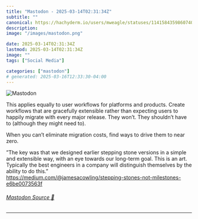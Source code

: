 ```yaml
---
title: "Mastodon - 2025-03-14T02:31:34Z"
subtitle: ""
canonical: https://hachyderm.io/users/mweagle/statuses/114158435986074053
description:
image: "/images/mastodon.png"

date: 2025-03-14T02:31:34Z
lastmod: 2025-03-14T02:31:34Z
image: ""
tags: ["Social Media"]

categories: ["mastodon"]
# generated: 2025-03-16T12:33:30-04:00
---
```

![Mastodon](/images/mastodon.png)

<p>This applies equally to user workflows for platforms and products.  Create workflows that are gracefully extensible rather than expecting users to happily migrate with every major release. They won’t. They shouldn’t have to (although they might need to). </p><p>When you can’t eliminate migration costs, find ways to drive them to near zero. </p><p>”The key was that we designed earlier stepping stone versions in a simple and extensible way, with an eye towards our long-term goal. This is an art. Typically the best engineers in a company will distinguish themselves by the ability to do this.”<br /><a href="https://medium.com/@jamesacowling/stepping-stones-not-milestones-e6be0073563f" target="_blank" rel="nofollow noopener noreferrer" translate="no"><span class="invisible">https://</span><span class="ellipsis">medium.com/@jamesacowling/step</span><span class="invisible">ping-stones-not-milestones-e6be0073563f</span></a></p>


###### [Mastodon Source 🐘](https://hachyderm.io/@mweagle/114158435986074053)

___

